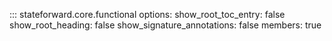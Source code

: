 ::: stateforward.core.functional
    options:
      show_root_toc_entry: false
      show_root_heading: false
      show_signature_annotations: false
      members: true
      